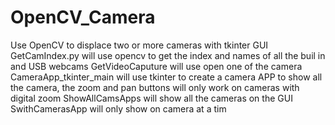 # OpenCV_Camera
Use OpenCV to displace two or more cameras  with tkinter GUI
GetCamIndex.py will use opencv to get the index and names of all the buil in and USB webcams
GetVideoCaputure will use open one of the camera
CameraApp_tkinter_main will use tkinter to create a camera APP to show all the camera, the zoom and pan buttons will only work on cameras with digital zoom 
ShowAllCamsApps will show all the cameras on the GUI
SwithCamerasApp will only show on camera at a tim
